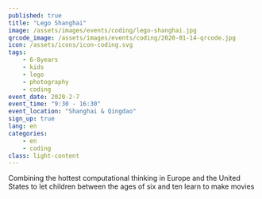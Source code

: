 ```yaml
---
published: true
title: "Lego Shanghai"
image: /assets/images/events/coding/lego-shanghai.jpg
qrcode_image: /assets/images/events/coding/2020-01-14-qrcode.jpg
icon: /assets/icons/icon-coding.svg
tags: 
    - 6-8years
    - kids
    - lego
    - photography
    - coding
event_date: 2020-2-7
event_time: "9:30 - 16:30"
event_location: "Shanghai & Qingdao"
sign_up: true
lang: en
categories:
    - en
    - coding
class: light-content
---
```


Combining the hottest computational thinking in Europe and the United States to let children between the ages of six and ten learn to make movies
